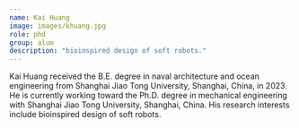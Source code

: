 ```yaml
---
name: Kai Huang 
image: images/khuang.jpg
role: phd
group: alum
description: "bioinspired design of soft robots."
---
```


Kai Huang received the B.E. degree in naval architecture and ocean engineering from Shanghai Jiao Tong University, Shanghai, China, in 2023. He is currently working toward the Ph.D. degree in mechanical engineering with Shanghai Jiao Tong University, Shanghai, China. His research interests include bioinspired design of soft robots.



